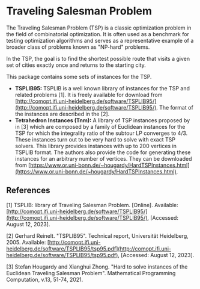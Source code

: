 # Traveling Salesman Problem

The Traveling Salesman Problem (TSP) is a classic optimization problem in the field of combinatorial optimization. It is often used as a benchmark for testing optimization algorithms and serves as a representative example of a broader class of problems known as "NP-hard" problems.

In the TSP, the goal is to find the shortest possible route that visits a given set of cities exactly once and returns to the starting city.

This package contains some sets of instances for the TSP.
- **TSPLIB95:** TSPLIB is a well known library of instances for the TSP and related problems [1]. It is freely available for download from [http://comopt.ifi.uni-heidelberg.de/software/TSPLIB95/](http://comopt.ifi.uni-heidelberg.de/software/TSPLIB95/). The format of the instances are described in the [2].
- **Tetrahedron Instances (Tnm):** A library of TSP instances proposed by in [3] which are composed by a family of Euclidean instances for the TSP for which the integrality ratio of the subtour LP converges to 4/3. These instances turn out to be very hard to solve with exact TSP solvers. This library provides instances with up to 200 vertices in TSPLIB format. The authors also provide the code for generating these instances for an arbitrary number of vertices. They can be downloaded from [https://www.or.uni-bonn.de/~hougardy/HardTSPInstances.html](https://www.or.uni-bonn.de/~hougardy/HardTSPInstances.html).

## References

[1] TSPLIB: library of Traveling Salesman Problem. [Online]. Available: [http://comopt.ifi.uni-heidelberg.de/software/TSPLIB95/](http://comopt.ifi.uni-heidelberg.de/software/TSPLIB95/), [Accessed: August 12, 2023].

[2] Gerhard Reinelt. "TSPLIB95". Technical report, Universität Heidelberg, 2005. Available: [http://comopt.ifi.uni-heidelberg.de/software/TSPLIB95/tsp95.pdf](http://comopt.ifi.uni-heidelberg.de/software/TSPLIB95/tsp95.pdf), [Accessed: August 12, 2023]. 

[3] Stefan Hougardy and Xianghui Zhong. "Hard to solve instances of the Euclidean Traveling Salesman Problem". Mathematical Programming Computation, v.13, 51-74, 2021.
